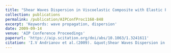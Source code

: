 ```yaml
---
title: "Shear Waves Dispersion in Viscoelastic Composite with Elastic Parallelpiped Inclusions"
collection: publications
permalink: /publication/AIPConfProc1168-848
excerpt: 'Keywords: wave propagation, dispersion'
date: 2009-09-14
venue: 'AIP Conference Proceedings'
paperurl: 'https://aip.scitation.org/doi/abs/10.1063/1.3241611'
citation: 'I.V Andrianov et al.(2009). &quot;Shear Waves Dispersion in Viscoelastic Composite with Elastic Parallelpiped Inclusions.&quot; <i>AIP Conf. Proc.</i>. 1168: 848-851.'
---
```


